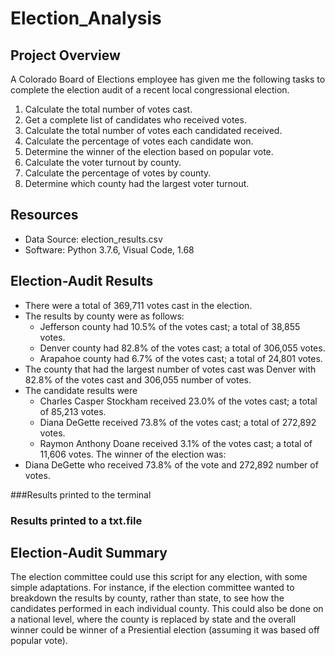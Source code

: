 # Election_Analysis

## Project Overview
A Colorado Board of Elections employee has given me the following tasks to complete the election audit of a recent local congressional election.

1. Calculate the total number of votes cast.
2. Get a complete list of candidates who received votes.
3. Calculate the total number of votes each candidated received.
4. Calculate the percentage of votes each candidate won.
5. Determine the winner of the election based on popular vote.
6. Calculate the voter turnout by county.
7. Calculate the percentage of votes by county.
8. Determine which county had the largest voter turnout. 


## Resources
- Data Source: election_results.csv
- Software: Python 3.7.6, Visual Code, 1.68

## Election-Audit Results
- There were a total of 369,711 votes cast in the election.
- The results by county were as follows:
  - Jefferson county had 10.5% of the votes cast; a total of 38,855 votes.
  - Denver county had 82.8% of the votes cast; a total of 306,055 votes.
  - Arapahoe county had 6.7% of the votes cast; a total of 24,801 votes.
- The county that had the largest number of votes cast was Denver with 82.8% of the votes cast and 306,055 number of votes.
- The candidate results were
  - Charles Casper Stockham received 23.0% of the votes cast; a total of 85,213 votes.
  - Diana DeGette received 73.8% of the votes cast; a total of 272,892 votes.
  - Raymon Anthony Doane received 3.1% of the votes cast; a total of 11,606 votes.
The winner of the election was:
- Diana DeGette who received 73.8% of the vote and 272,892 number of votes.

###Results printed to the terminal

### Results printed to a txt.file

## Election-Audit Summary
The election committee could use this script for any election, with some simple adaptations. For instance, if the election committee wanted to breakdown the results by county, rather than state, to see how the candidates performed in each individual county. This could also be done on a national level, where the county is replaced by state and the overall winner could be winner of a Presiential election (assuming it was based off popular vote). 
